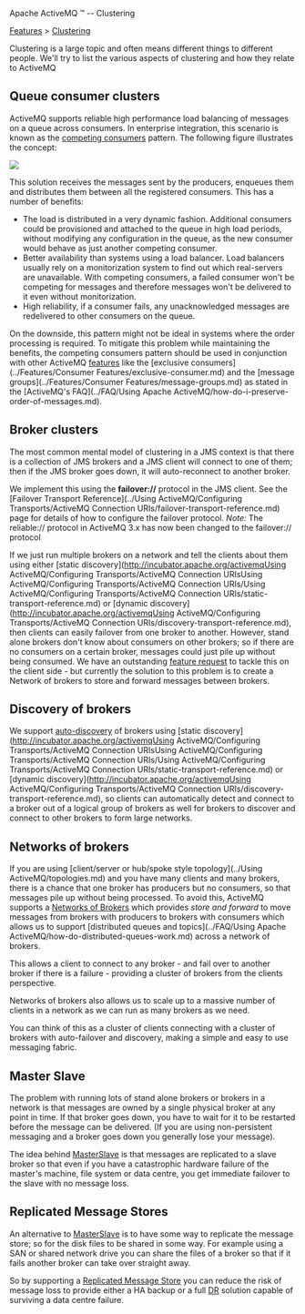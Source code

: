 Apache ActiveMQ ™ -- Clustering 

[Features](../features.md) > [Clustering](../Features/clustering.md)


Clustering is a large topic and often means different things to different people. We'll try to list the various aspects of clustering and how they relate to ActiveMQ

Queue consumer clusters
-----------------------

ActiveMQ supports reliable high performance load balancing of messages on a queue across consumers. In enterprise integration, this scenario is known as the [competing consumers](http://www.eaipatterns.com/CompetingConsumers.html) pattern. The following figure illustrates the concept:

![](/images/competing-consumers.png)

This solution receives the messages sent by the producers, enqueues them and distributes them between all the registered consumers. This has a number of benefits:

*   The load is distributed in a very dynamic fashion. Additional consumers could be provisioned and attached to the queue in high load periods, without modifying any configuration in the queue, as the new consumer would behave as just another competing consumer.
*   Better availability than systems using a load balancer. Load balancers usually rely on a monitorization system to find out which real-servers are unavailable. With competing consumers, a failed consumer won't be competing for messages and therefore messages won't be delivered to it even without monitorization.
*   High reliability, if a consumer fails, any unacknowledged messages are redelivered to other consumers on the queue.

On the downside, this pattern might not be ideal in systems where the order processing is required. To mitigate this problem while maintaining the benefits, the competing consumers pattern should be used in conjunction with other ActiveMQ [features](../features.md) like the [exclusive consumers](../Features/Consumer Features/exclusive-consumer.md) and the [message groups](../Features/Consumer Features/message-groups.md) as stated in the [ActiveMQ's FAQ](../FAQ/Using Apache ActiveMQ/how-do-i-preserve-order-of-messages.md).

Broker clusters
---------------

The most common mental model of clustering in a JMS context is that there is a collection of JMS brokers and a JMS client will connect to one of them; then if the JMS broker goes down, it will auto-reconnect to another broker.

We implement this using the **failover://** protocol in the JMS client. See the [Failover Transport Reference](../Using ActiveMQ/Configuring Transports/ActiveMQ Connection URIs/failover-transport-reference.md) page for details of how to configure the failover protocol. _Note:_ The reliable:// protocol in ActiveMQ 3.x has now been changed to the failover:// protocol

If we just run multiple brokers on a network and tell the clients about them using either [static discovery](http://incubator.apache.org/activemqUsing ActiveMQ/Configuring Transports/ActiveMQ Connection URIsUsing ActiveMQ/Configuring Transports/ActiveMQ Connection URIs/Using ActiveMQ/Configuring Transports/ActiveMQ Connection URIs/static-transport-reference.md) or [dynamic discovery](http://incubator.apache.org/activemqUsing ActiveMQ/Configuring Transports/ActiveMQ Connection URIs/discovery-transport-reference.md), then clients can easily failover from one broker to another. However, stand alone brokers don't know about consumers on other brokers; so if there are no consumers on a certain broker, messages could just pile up without being consumed. We have an outstanding [feature request](http://issues.apache.org/activemq/browse/AMQ-816) to tackle this on the client side - but currently the solution to this problem is to create a Network of brokers to store and forward messages between brokers.

Discovery of brokers
--------------------

We support [auto-discovery](../Features/discovery.md) of brokers using [static discovery](http://incubator.apache.org/activemqUsing ActiveMQ/Configuring Transports/ActiveMQ Connection URIsUsing ActiveMQ/Configuring Transports/ActiveMQ Connection URIs/Using ActiveMQ/Configuring Transports/ActiveMQ Connection URIs/static-transport-reference.md) or [dynamic discovery](http://incubator.apache.org/activemqUsing ActiveMQ/Configuring Transports/ActiveMQ Connection URIs/discovery-transport-reference.md), so clients can automatically detect and connect to a broker out of a logical group of brokers as well for brokers to discover and connect to other brokers to form large networks.

Networks of brokers
-------------------

If you are using [client/server or hub/spoke style topology](../Using ActiveMQ/topologies.md) and you have many clients and many brokers, there is a chance that one broker has producers but no consumers, so that messages pile up without being processed. To avoid this, ActiveMQ supports a [Networks of Brokers](../Features/Clustering/networks-of-brokers.md) which provides _store and forward_ to move messages from brokers with producers to brokers with consumers which allows us to support [distributed queues and topics](../FAQ/Using Apache ActiveMQ/how-do-distributed-queues-work.md) across a network of brokers.

This allows a client to connect to any broker - and fail over to another broker if there is a failure - providing a cluster of brokers from the clients perspective.

Networks of brokers also allows us to scale up to a massive number of clients in a network as we can run as many brokers as we need.

You can think of this as a cluster of clients connecting with a cluster of brokers with auto-failover and discovery, making a simple and easy to use messaging fabric.

Master Slave
------------

The problem with running lots of stand alone brokers or brokers in a network is that messages are owned by a single physical broker at any point in time. If that broker goes down, you have to wait for it to be restarted before the message can be delivered. (If you are using non-persistent messaging and a broker goes down you generally lose your message).

The idea behind [MasterSlave](../Features/Clustering/masterslave.md) is that messages are replicated to a slave broker so that even if you have a catastrophic hardware failure of the master's machine, file system or data centre, you get immediate failover to the slave with no message loss.

Replicated Message Stores
-------------------------

An alternative to [MasterSlave](../Features/Clustering/masterslave.md) is to have some way to replicate the message store; so for the disk files to be shared in some way. For example using a SAN or shared network drive you can share the files of a broker so that if it fails another broker can take over straight away.

So by supporting a [Replicated Message Store](../Features/Clustering/replicated-message-store.md) you can reduce the risk of message loss to provide either a HA backup or a full [DR](../FAQ/Terminology/dr.md) solution capable of surviving a data centre failure.

